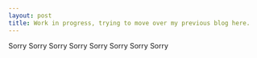 ```yaml
---
layout: post
title: Work in progress, trying to move over my previous blog here.
---
```


Sorry 
Sorry
Sorry
Sorry
Sorry
Sorry
Sorry
Sorry
